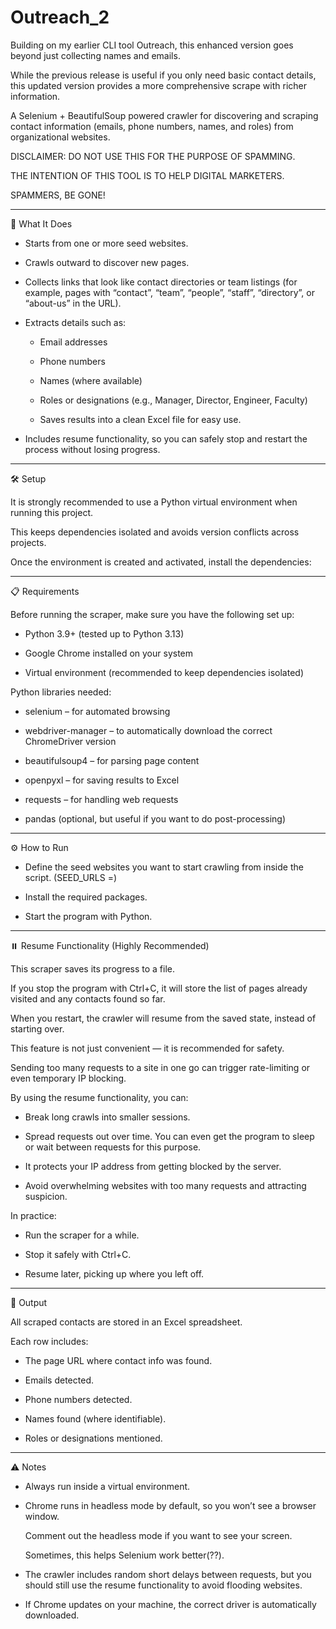 # Outreach_2 

Building on my earlier CLI tool Outreach, this enhanced version goes beyond just collecting names and emails.  

While the previous release is useful if you only need basic contact details, this updated version provides a more comprehensive scrape with richer information.  

A Selenium + BeautifulSoup powered crawler for discovering and scraping contact information (emails, phone numbers, names, and roles) from organizational websites.  

DISCLAIMER: DO NOT USE THIS FOR THE PURPOSE OF SPAMMING.  

THE INTENTION OF THIS TOOL IS TO HELP DIGITAL MARKETERS.  

SPAMMERS, BE GONE!  

---

🚀 What It Does  

- Starts from one or more seed websites.  

- Crawls outward to discover new pages.  

- Collects links that look like contact directories or team listings (for example, pages with “contact”, “team”, “people”, “staff”, “directory”, or “about-us” in the URL).  

- Extracts details such as:  

  - Email addresses  

  - Phone numbers  

  - Names (where available)  

  - Roles or designations (e.g., Manager, Director, Engineer, Faculty)  

  - Saves results into a clean Excel file for easy use.  

- Includes resume functionality, so you can safely stop and restart the process without losing progress.  

---

🛠️ Setup  

It is strongly recommended to use a Python virtual environment when running this project.  

This keeps dependencies isolated and avoids version conflicts across projects.  

Once the environment is created and activated, install the dependencies:  

---

📋 Requirements  

Before running the scraper, make sure you have the following set up:  

- Python 3.9+ (tested up to Python 3.13)  

- Google Chrome installed on your system  

- Virtual environment (recommended to keep dependencies isolated)  

Python libraries needed:  

- selenium – for automated browsing  

- webdriver-manager – to automatically download the correct ChromeDriver version  

- beautifulsoup4 – for parsing page content  

- openpyxl – for saving results to Excel  

- requests – for handling web requests  

- pandas (optional, but useful if you want to do post-processing)  

---

⚙️ How to Run  

- Define the seed websites you want to start crawling from inside the script. (SEED_URLS =)  

- Install the required packages.  

- Start the program with Python.  

---

⏸️ Resume Functionality (Highly Recommended)  

This scraper saves its progress to a file.  

If you stop the program with Ctrl+C, it will store the list of pages already visited and any contacts found so far.  

When you restart, the crawler will resume from the saved state, instead of starting over.  

This feature is not just convenient — it is recommended for safety.  

Sending too many requests to a site in one go can trigger rate-limiting or even temporary IP blocking.  

By using the resume functionality, you can:  

- Break long crawls into smaller sessions.  

- Spread requests out over time. You can even get the program to sleep or wait between requests for this purpose.  

- It protects your IP address from getting blocked by the server.  

- Avoid overwhelming websites with too many requests and attracting suspicion.  

In practice:  

- Run the scraper for a while.  

- Stop it safely with Ctrl+C.  

- Resume later, picking up where you left off.  

---

📂 Output  

All scraped contacts are stored in an Excel spreadsheet.  

Each row includes:  

- The page URL where contact info was found.  

- Emails detected.  

- Phone numbers detected.  

- Names found (where identifiable).  

- Roles or designations mentioned.  

---

⚠️ Notes  

- Always run inside a virtual environment.  

- Chrome runs in headless mode by default, so you won’t see a browser window.  

  Comment out the headless mode if you want to see your screen.  

  Sometimes, this helps Selenium work better(??).  

- The crawler includes random short delays between requests, but you should still use the resume functionality to avoid flooding websites.  

- If Chrome updates on your machine, the correct driver is automatically downloaded.  
